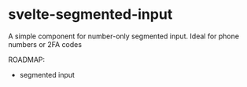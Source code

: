# svelte-segmented-input

A simple component for number-only segmented input. Ideal for phone numbers or 2FA codes

ROADMAP:

-   segmented input
